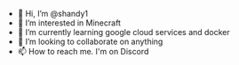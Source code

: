 - 👋 Hi, I’m @shandy1
- 👀 I’m interested in Minecraft
- 🌱 I’m currently learning google cloud services and docker
- 💞️ I’m looking to collaborate on anything
- 📫 How to reach me. I'm on Discord

<!---
shandy1/shandy1 is a ✨ special ✨ repository because its `README.md` (this file) appears on your GitHub profile.
You can click the Preview link to take a look at your changes.
--->
